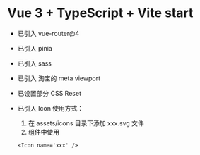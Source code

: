 # Vue 3 + TypeScript + Vite  start 
- 已引入 vue-router@4
- 已引入 pinia
- 已引入 sass
- 已引入 淘宝的 meta viewport
- 已设置部分 CSS Reset

- 已引入 Icon
  使用方式：
  1. 在 assets/icons 目录下添加 xxx.svg 文件
  2. 组件中使用
  ```
  <Icon name='xxx' />
  ```
